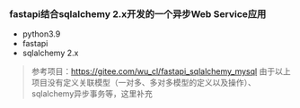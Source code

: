 ### fastapi结合sqlalchemy 2.x开发的一个异步Web Service应用
- python3.9
- fastapi
- sqlalchemy 2.x


> 参考项目：https://gitee.com/wu_cl/fastapi_sqlalchemy_mysql
> 由于以上项目没有定义关联模型（一对多、多对多模型的定义以及操作）、sqlalchemy异步事务等，这里补充